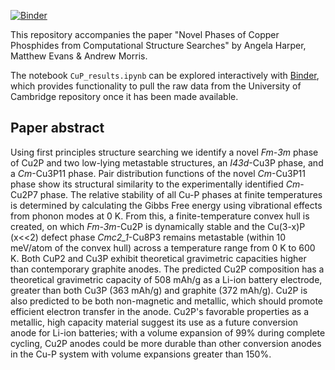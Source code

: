 [![Binder](https://mybinder.org/badge_logo.svg)](https://mybinder.org/v2/gh/haperaf13/data.copper_phosphides/master)

This repository accompanies the paper "Novel Phases of Copper Phosphides from Computational Structure Searches" by Angela Harper, Matthew Evans & Andrew Morris.

The notebook `CuP_results.ipynb` can be explored interactively with [Binder](https://mybinder.org/v2/gh/haperaf13/data.copper_phosphides/master), which provides functionality to pull the raw data from the University of Cambridge repository once it has been made available.

## Paper abstract

Using first principles structure searching we identify a novel *Fm-3m* phase of Cu2P and two low-lying metastable structures, an *I43d*-Cu3P phase, and a *Cm*-Cu3P11 phase. Pair distribution functions of the novel *Cm*-Cu3P11 phase show its structural similarity to the experimentally identified *Cm*-Cu2P7 phase. The relative stability of all Cu-P phases at finite temperatures is determined by calculating the Gibbs Free energy using vibrational effects from phonon modes at 0 K. From this, a finite-temperature convex hull is created, on which *Fm-3m*-Cu2P is dynamically stable and the Cu(3-x)P (x<<2) defect phase *Cmc2_1*-Cu8P3 remains metastable (within 10 meV/atom of the convex hull) across a temperature range from 0 K to 600 K. Both CuP2 and Cu3P exhibit theoretical gravimetric capacities higher than contemporary graphite anodes. The predicted Cu2P composition has a theoretical gravimetric capacity of 508 mAh/g as a Li-ion battery electrode, greater than both Cu3P (363 mAh/g) and graphite (372 mAh/g). Cu2P is also predicted to be both non-magnetic and metallic, which should promote efficient electron transfer in the anode. Cu2P's favorable properties as a metallic, high capacity material suggest its use as a future conversion anode for Li-ion batteries; with a volume expansion of 99% during complete cycling, Cu2P anodes could be more durable than other conversion anodes in the Cu-P system with volume expansions greater than 150%.
